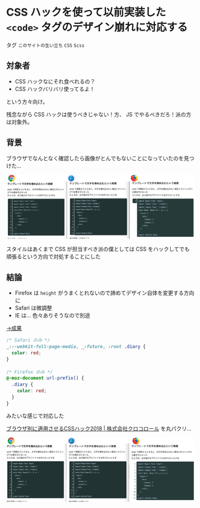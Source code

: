 # CSS ハックを使って以前実装した `<code>` タグのデザイン崩れに対応する

タグ `このサイトの生い立ち` `CSS` `Scss`

## 対象者

* CSS ハックなにそれ食べれるの？
* CSS ハックバリバリ使ってるよ！

という方々向け。

残念ながら CSS ハックは使うべきじゃない！方、 JS でやるべきだろ！派の方は対象外。

## 背景

ブラウザでなんとなく確認したら画像がとんでもないことになっていたのを見つけた...

![](/static/diary/2019-07-04/browser-diff-before.png)

スタイルはあくまで CSS が担当すべき派の僕としては CSS をハックしてでも頑張るという方向で対処することにした


## 結論

* Firefox は `height` がうまくとれないので諦めてデザイン自体を変更する方向に
* Safari は微調整
* IE は... 色々ありそうなので別途

[→成果](https://github.com/shimomuh/shimomuh.github.io/commit/ff334744a9283e290e7dff3baaa539ee8a21f6b3)

```scss
/* Safari のみ */
_::-webkit-full-page-media, _:future, :root .diary {
  color: red;
}

/* Firefox のみ */
@-moz-document url-prefix() {
  .diary {
    color: red;
  }
}
```

みたいな感じで対応した

[ブラウザ別に適用させるCSSハック2018 | 株式会社クロコロール](https://kuroko-role.co.jp/css-html/browser-hack2018/) を丸パクリ...

![](/static/diary/2019-07-04/browser-diff-after.png)
